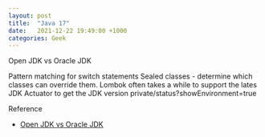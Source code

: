 ```yaml
---
layout: post
title:  "Java 17"
date:   2021-12-22 19:49:00 +1000
categories: Geek
---
```


Open JDK vs Oracle JDK

Pattern matching for switch statements
Sealed classes - determine which classes can override them.
Lombok often takes a while to support the lates JDK
Actuator to get the JDK version private/status?showEnvironment=true 

Reference
- [Open JDK vs Oracle JDK](https://www.baeldung.com/oracle-jdk-vs-openjdk)
